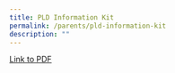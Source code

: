 ```yaml
---
title: PLD Information Kit
permalink: /parents/pld-information-kit
description: ""
---
```

[Link to PDF](https://canberrasec.moe.edu.sg/qql/slot/u150/2021/Parents/2021/PDLP%20Student%20Device%20Information%20Kit.pdf)